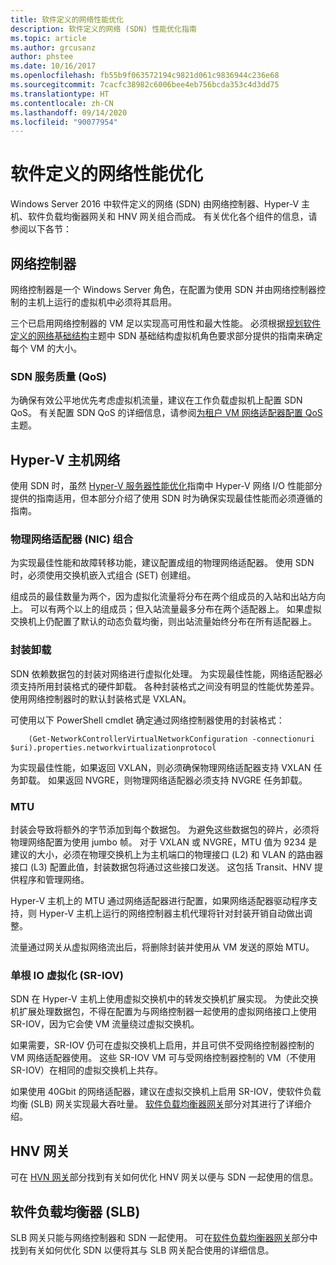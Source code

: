 ```yaml
---
title: 软件定义的网络性能优化
description: 软件定义的网络 (SDN) 性能优化指南
ms.topic: article
ms.author: grcusanz
author: phstee
ms.date: 10/16/2017
ms.openlocfilehash: fb55b9f063572194c9821d061c9836944c236e68
ms.sourcegitcommit: 7cacfc38982c6006bee4eb756bcda353c4d3dd75
ms.translationtype: HT
ms.contentlocale: zh-CN
ms.lasthandoff: 09/14/2020
ms.locfileid: "90077954"
---
```

# <a name="performance-tuning-software-defined-networks"></a>软件定义的网络性能优化

Windows Server 2016 中软件定义的网络 (SDN) 由网络控制器、Hyper-V 主机、软件负载均衡器网关和 HNV 网关组合而成。  有关优化各个组件的信息，请参阅以下各节：

## <a name="network-controller"></a>网络控制器

网络控制器是一个 Windows Server 角色，在配置为使用 SDN 并由网络控制器控制的主机上运行的虚拟机中必须将其启用。

三个已启用网络控制器的 VM 足以实现高可用性和最大性能。  必须根据[规划软件定义的网络基础结构](../../../../networking/sdn/plan/Plan-a-Software-Defined-Network-Infrastructure.md)主题中 SDN 基础结构虚拟机角色要求部分提供的指南来确定每个 VM 的大小。

### <a name="sdn-quality-of-service-qos"></a>SDN 服务质量 (QoS)

为确保有效公平地优先考虑虚拟机流量，建议在工作负载虚拟机上配置 SDN QoS。  有关配置 SDN QoS 的详细信息，请参阅[为租户 VM 网络适配器配置 QoS](../../../../networking/sdn/manage/Configure-QoS-for-Tenant-VM-Network-Adapter.md) 主题。

## <a name="hyper-v-host-networking"></a>Hyper-V 主机网络

使用 SDN 时，虽然 [Hyper-V 服务器性能优化](../../role/remote-desktop/session-hosts.md)指南中 Hyper-V 网络 I/O 性能部分提供的指南适用，但本部分介绍了使用 SDN 时为确保实现最佳性能而必须遵循的指南。

### <a name="physical-network-adapter-nic-teaming"></a>物理网络适配器 (NIC) 组合

为实现最佳性能和故障转移功能，建议配置成组的物理网络适配器。  使用 SDN 时，必须使用交换机嵌入式组合 (SET) 创建组。

组成员的最佳数量为两个，因为虚拟化流量将分布在两个组成员的入站和出站方向上。  可以有两个以上的组成员；但入站流量最多分布在两个适配器上。  如果虚拟交换机上仍配置了默认的动态负载均衡，则出站流量始终分布在所有适配器上。


### <a name="encapsulation-offloads"></a>封装卸载

SDN 依赖数据包的封装对网络进行虚拟化处理。  为实现最佳性能，网络适配器必须支持所用封装格式的硬件卸载。  各种封装格式之间没有明显的性能优势差异。  使用网络控制器时的默认封装格式是 VXLAN。

可使用以下 PowerShell cmdlet 确定通过网络控制器使用的封装格式：

``` syntax
    (Get-NetworkControllerVirtualNetworkConfiguration -connectionuri $uri).properties.networkvirtualizationprotocol
```

为实现最佳性能，如果返回 VXLAN，则必须确保物理网络适配器支持 VXLAN 任务卸载。  如果返回 NVGRE，则物理网络适配器必须支持 NVGRE 任务卸载。

### <a name="mtu"></a>MTU

封装会导致将额外的字节添加到每个数据包。  为避免这些数据包的碎片，必须将物理网络配置为使用 jumbo 帧。  对于 VXLAN 或 NVGRE，MTU 值为 9234 是建议的大小，必须在物理交换机上为主机端口的物理接口 (L2) 和 VLAN 的路由器接口 (L3) 配置此值，封装数据包将通过这些接口发送。  这包括 Transit、HNV 提供程序和管理网络。

Hyper-V 主机上的 MTU 通过网络适配器进行配置，如果网络适配器驱动程序支持，则 Hyper-V 主机上运行的网络控制器主机代理将针对封装开销自动做出调整。

流量通过网关从虚拟网络流出后，将删除封装并使用从 VM 发送的原始 MTU。

### <a name="single-root-io-virtualization-sr-iov"></a>单根 IO 虚拟化 (SR-IOV)

SDN 在 Hyper-V 主机上使用虚拟交换机中的转发交换机扩展实现。  为使此交换机扩展处理数据包，不得在配置为与网络控制器一起使用的虚拟网络接口上使用 SR-IOV，因为它会使 VM 流量绕过虚拟交换机。

如果需要，SR-IOV 仍可在虚拟交换机上启用，并且可供不受网络控制器控制的 VM 网络适配器使用。  这些 SR-IOV VM 可与受网络控制器控制的 VM（不使用 SR-IOV）在相同的虚拟交换机上共存。

如果使用 40Gbit 的网络适配器，建议在虚拟交换机上启用 SR-IOV，使软件负载均衡 (SLB) 网关实现最大吞吐量。  [软件负载均衡器网关](slb-gateway-performance.md)部分对其进行了详细介绍。

## <a name="hnv-gateways"></a>HNV 网关

可在 [HVN 网关](hnv-gateway-performance.md)部分找到有关如何优化 HNV 网关以便与 SDN 一起使用的信息。

## <a name="software-load-balancer-slb"></a>软件负载均衡器 (SLB)

SLB 网关只能与网络控制器和 SDN 一起使用。  可在[软件负载均衡器网关](slb-gateway-performance.md)部分中找到有关如何优化 SDN 以便将其与 SLB 网关配合使用的详细信息。
